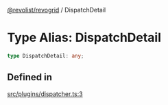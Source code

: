 [@revolist/revogrid](README.md) / DispatchDetail

# Type Alias: DispatchDetail

```ts
type DispatchDetail: any;
```

## Defined in

[src/plugins/dispatcher.ts:3](https://github.com/revolist/revogrid/blob/b6cbd022f95d7e046d6bc88abeaf01a3bc067577/src/plugins/dispatcher.ts#L3)
